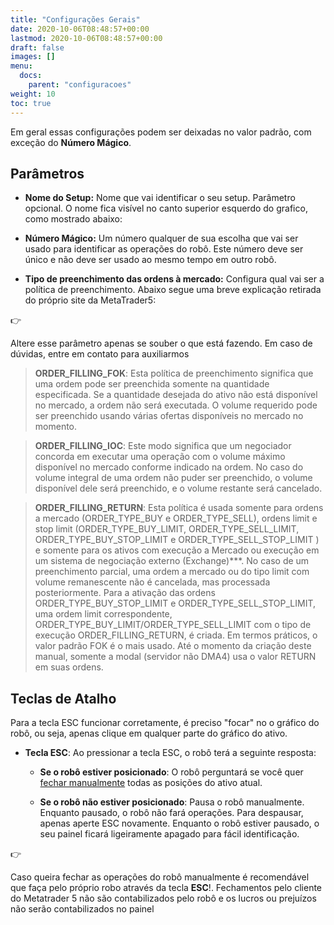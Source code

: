 ```yaml
---
title: "Configurações Gerais"
date: 2020-10-06T08:48:57+00:00
lastmod: 2020-10-06T08:48:57+00:00
draft: false
images: []
menu:
  docs:
    parent: "configuracoes"
weight: 10
toc: true
---
```


Em geral essas configurações podem ser deixadas no valor padrão, com exceção do **Número Mágico**.

## Parâmetros

- **Nome do Setup:** Nome que vai identificar o seu setup. Parâmetro opcional. O nome fica visível no canto superior esquerdo do grafico, como mostrado abaixo:

- **Número Mágico:** Um número qualquer de sua escolha que vai ser usado para identificar as operações do robô. Este número deve ser único e não deve ser usado ao mesmo tempo em outro robô.

- **Tipo de preenchimento das ordens à mercado:** Configura qual vai ser a política de preenchimento. Abaixo segue uma breve explicação retirada do próprio site da MetaTrader5:

<div class="alert alert-warning d-flex" role="alert">
    <div class="flex-shrink-1 alert-icon">👉</div>
    <p>Altere esse parâmetro apenas se souber o que está fazendo. Em caso de dúvidas, entre em contato para auxiliarmos</p>
</div>

> **ORDER_FILLING_FOK**: Esta política de preenchimento significa que uma ordem pode ser preenchida somente na quantidade especificada. Se a quantidade desejada do ativo não está disponível no mercado, a ordem não será executada. O volume requerido pode ser preenchido usando várias ofertas disponíveis no mercado no momento.


> **ORDER_FILLING_IOC**: Este modo significa que um negociador concorda em executar uma operação com o volume máximo disponível no mercado conforme indicado na ordem. No caso do volume integral de uma ordem não puder ser preenchido, o volume disponível dele será preenchido, e o volume restante será cancelado.

> **ORDER_FILLING_RETURN**: Esta política é usada somente para ordens a mercado (ORDER_TYPE_BUY e ORDER_TYPE_SELL), ordens limit e stop limit (ORDER_TYPE_BUY_LIMIT, ORDER_TYPE_SELL_LIMIT, ORDER_TYPE_BUY_STOP_LIMIT e ORDER_TYPE_SELL_STOP_LIMIT ) e somente para os ativos com execução a Mercado ou execução em um sistema de negociação externo (Exchange)***. No caso de um preenchimento parcial, uma ordem a mercado ou do tipo limit com volume remanescente não é cancelada, mas processada posteriormente.
Para a ativação das ordens ORDER_TYPE_BUY_STOP_LIMIT e ORDER_TYPE_SELL_STOP_LIMIT, uma ordem limit correspondente, ORDER_TYPE_BUY_LIMIT/ORDER_TYPE_SELL_LIMIT com o tipo de execução ORDER_FILLING_RETURN, é criada.
Em termos práticos, o valor padrão FOK é o mais usado. Até o momento da criação deste manual, somente a modal (servidor não DMA4) usa o valor RETURN em suas ordens.


## Teclas de Atalho

Para a tecla ESC funcionar corretamente, é preciso "focar" no o gráfico do robô, ou seja, apenas clique em qualquer parte do gráfico do ativo.

- **Tecla ESC**: Ao pressionar a tecla ESC, o robô terá a seguinte resposta:

	- **Se o robô estiver posicionado**: O robô perguntará se você quer <ins>fechar manualmente</ins> todas as posições do ativo atual.

	- **Se o robô não estiver posicionado**: Pausa o robô manualmente. Enquanto pausado, o robô não fará operações. Para despausar, apenas aperte ESC novamente. Enquanto o robô estiver pausado, o seu painel ficará ligeiramente apagado para fácil identificação.

<div class="alert alert-warning d-flex" role="alert">
    <div class="flex-shrink-1 alert-icon">👉</div>
    <p>Caso queira fechar as operações do robô manualmente é recomendável que faça pelo próprio robo através da tecla <b>ESC</b>!. Fechamentos pelo cliente do Metatrader 5 não são contabilizados pelo robô e os lucros ou prejuízos não serão contabilizados no painel </p>
</div>